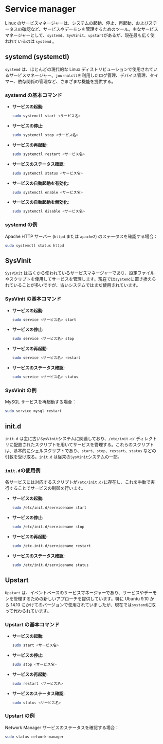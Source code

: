 # Service manager

Linux のサービスマネージャーは、システムの起動、停止、再起動、およびステータスの確認など、サービスやデーモンを管理するためのツール。主なサービスマネージャーとして、`systemd`、`SysVinit`、`upstart`があるが、現在最も広く使われているのは `systemd` 。

## systemd (systemctl)

`systemd` は、ほとんどの現代的な Linux ディストリビューションで使用されているサービスマネージャー。`journalctl`を利用したログ管理、デバイス管理、タイマー、依存関係の管理など、さまざまな機能を提供する。

### systemd の基本コマンド

- **サービスの起動**:

  ```sh
  sudo systemctl start <サービス名>
  ```

- **サービスの停止**:

  ```sh
  sudo systemctl stop <サービス名>
  ```

- **サービスの再起動**:

  ```sh
  sudo systemctl restart <サービス名>
  ```

- **サービスのステータス確認**:

  ```sh
  sudo systemctl status <サービス名>
  ```

- **サービスの自動起動を有効化**:

  ```sh
  sudo systemctl enable <サービス名>
  ```

- **サービスの自動起動を無効化**:

  ```sh
  sudo systemctl disable <サービス名>
  ```

### systemd の例

Apache HTTP サーバー (`httpd` または `apache2`) のステータスを確認する場合：

```sh
sudo systemctl status httpd
```

## SysVinit

`SysVinit` は古くから使われているサービスマネージャーであり、設定ファイルやスクリプトを使用してサービスを管理します。現在では`systemd`に置き換えられていることが多いですが、古いシステムではまだ使用されています。

### SysVinit の基本コマンド

- **サービスの起動**:

  ```sh
  sudo service <サービス名> start
  ```

- **サービスの停止**:

  ```sh
  sudo service <サービス名> stop
  ```

- **サービスの再起動**:

  ```sh
  sudo service <サービス名> restart
  ```

- **サービスのステータス確認**:

  ```sh
  sudo service <サービス名> status
  ```

### SysVinit の例

MySQL サービスを再起動する場合：

```sh
sudo service mysql restart
```

## init.d

`init.d` は主に古い`SysVinit`システムに関連しており、`/etc/init.d/` ディレクトリに配置されたスクリプトを用いてサービスを管理する。これらのスクリプトは、基本的にシェルスクリプトであり、`start`、`stop`、`restart`、`status` などの引数を受け取る。`init.d` は従来の`SysVinit`システムの一部。

### `init.d`の使用例

各サービスには対応するスクリプトが`/etc/init.d/`に存在し、これを手動で実行することでサービスの制御を行います。

- **サービスの起動**:

  ```sh
  sudo /etc/init.d/servicename start
  ```

- **サービスの停止**:

  ```sh
  sudo /etc/init.d/servicename stop
  ```

- **サービスの再起動**:

  ```sh
  sudo /etc.init.d/servicename restart
  ```

- **サービスのステータス確認**:

  ```sh
  sudo /etc/init.d/servicename status
  ```

## Upstart

`Upstart` は、イベントベースのサービスマネージャーであり、サービスやデーモンを管理するための新しいアプローチを提供しています。特に Ubuntu 9.10 から 14.10 にかけてのバージョンで使用されていましたが、現在では`systemd`に取って代わられています。

### Upstart の基本コマンド

- **サービスの起動**:

  ```sh
  sudo start <サービス名>
  ```

- **サービスの停止**:

  ```sh
  sudo stop <サービス名>
  ```

- **サービスの再起動**:

  ```sh
  sudo restart <サービス名>
  ```

- **サービスのステータス確認**:

  ```sh
  sudo status <サービス名>
  ```

### Upstart の例

Network Manager サービスのステータスを確認する場合：

```sh
sudo status network-manager
```
